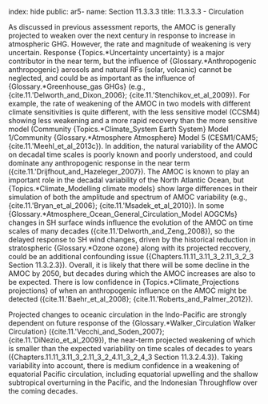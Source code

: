 index: hide
public: ar5-
name: Section 11.3.3.3
title: 11.3.3.3 - Circulation

As discussed in previous assessment reports, the AMOC is generally projected to weaken over the next century in response to increase in atmospheric GHG. However, the rate and magnitude of weakening is very uncertain. Response {Topics.*Uncertainty uncertainty} is a major contributor in the near term, but the influence of {Glossary.*Anthropogenic anthropogenic} aerosols and natural RFs (solar, volcanic) cannot be neglected, and could be as important as the influence of {Glossary.*Greenhouse_gas GHGs} (e.g., {cite.11.'Delworth_and_Dixon_2006}; {cite.11.'Stenchikov_et_al_2009}). For example, the rate of weakening of the AMOC in two models with different climate sensitivities is quite different, with the less sensitive model (CCSM4) showing less weakening and a more rapid recovery than the more sensitive model (Community {Topics.*Climate_System Earth System} Model 1/Community {Glossary.*Atmosphere Atmosphere} Model 5 (CESM1/CAM5; {cite.11.'Meehl_et_al_2013c}). In addition, the natural variability of the AMOC on decadal time scales is poorly known and poorly understood, and could dominate any anthropogenic response in the near term ({cite.11.'Drijfhout_and_Hazeleger_2007}). The AMOC is known to play an important role in the decadal variability of the North Atlantic Ocean, but {Topics.*Climate_Modelling climate models} show large differences in their simulation of both the amplitude and spectrum of AMOC variability (e.g., {cite.11.'Bryan_et_al_2006}; {cite.11.'Msadek_et_al_2010}). In some {Glossary.*Atmosphere_Ocean_General_Circulation_Model AOGCMs} changes in SH surface winds influence the evolution of the AMOC on time scales of many decades ({cite.11.'Delworth_and_Zeng_2008}), so the delayed response to SH wind changes, driven by the historical reduction in stratospheric {Glossary.*Ozone ozone} along with its projected recovery, could be an additional confounding issue ({Chapters.11.11_3.11_3_2.11_3_2_3 Section 11.3.2.3}). Overall, it is likely that there will be some decline in the AMOC by 2050, but decades during which the AMOC increases are also to be expected. There is low confidence in {Topics.*Climate_Projections projections} of when an anthropogenic influence on the AMOC might be detected ({cite.11.'Baehr_et_al_2008}; {cite.11.'Roberts_and_Palmer_2012}).

Projected changes to oceanic circulation in the Indo-Pacific are strongly dependent on future response of the {Glossary.*Walker_Circulation Walker Circulation} ({cite.11.'Vecchi_and_Soden_2007}; {cite.11.'DiNezio_et_al_2009}), the near-term projected weakening of which is smaller than the expected variability on time scales of decades to years ({Chapters.11.11_3.11_3_2.11_3_2_4.11_3_2_4_3 Section 11.3.2.4.3}). Taking variability into account, there is medium confidence in a weakening of equatorial Pacific circulation, including equatorial upwelling and the shallow subtropical overturning in the Pacific, and the Indonesian Throughflow over the coming decades.
